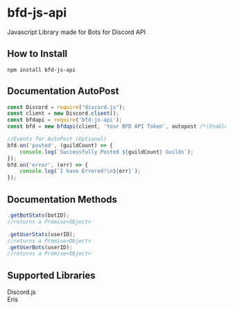 # bfd-js-api
Javascript Library made for Bots for Discord API

## How to Install
`npm install bfd-js-api`

## Documentation AutoPost
```js
const Discord = require("discord.js");
const client = new Discord.client();
const bfdapi = require('bfd-js-api');
const bfd = new bfdapi(client, 'Your BFD API Token', autopost /*(Enable AutoPost Stats? true or false)*/, intervalValue /*(in Seconds & Default to 30 Mins)*/);

//Events for AutoPost (Optional)
bfd.on('posted', (guildCount) => {
	console.log(`Successfully Posted ${guildCount} Guilds`);
});
bfd.on('error', (err) => {
	console.log(`I have Errored!\n${err}`);
});
```

## Documentation Methods
```js
.getBotStats(botID);
//returns a Promise<Object>

.getUserStats(userID);
//returns a Promise<Object>
.getUserBots(userID);
//returns a Promise<Object>
```

## Supported Libraries 
Discord.js
<br />
Eris